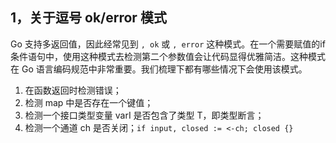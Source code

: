 ## 1，关于逗号 ok/error 模式  

Go 支持多返回值，因此经常见到 `, ok` 或 `, error` 这种模式。在一个需要赋值的if条件语句中，使用这种模式去检测第二个参数值会让代码显得优雅简洁。这种模式在  Go 语言编码规范中非常重要。我们梳理下都有哪些情况下会使用该模式。  

1. 在函数返回时检测错误；  
2. 检测 map 中是否存在一个键值；  
3. 检测一个接口类型变量 varI 是否包含了类型 T，即类型断言；  
4. 检测一个通道 ch 是否关闭；`if input, closed := <-ch; closed {}`  

